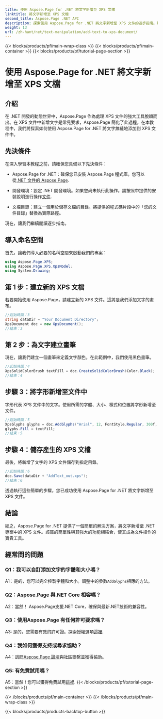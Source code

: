 ```yaml
---
title: 使用 Aspose.Page for .NET 將文字新增至 XPS 文檔
linktitle: 將文字新增至 XPS 文檔
second_title: Aspose.Page .NET API
description: 探索使用 Aspose.Page for .NET 將文字新增至 XPS 文件的逐步指南。輕鬆增強您的 .NET 專案。
weight: 13
url: /zh-hant/net/text-manipulation/add-text-to-xps-document/
---
```


{{< blocks/products/pf/main-wrap-class >}}
{{< blocks/products/pf/main-container >}}
{{< blocks/products/pf/tutorial-page-section >}}

# 使用 Aspose.Page for .NET 將文字新增至 XPS 文檔

## 介紹

在 .NET 開發的動態世界中，Aspose.Page 作為處理 XPS 文件的強大工具脫穎而出。在 XPS 文件中新增文字是常見要求，Aspose.Page 簡化了此過程。在本教程中，我們將探索如何使用 Aspose.Page for .NET 將文字無縫地添加到 XPS 文件中。

## 先決條件

在深入學習本教程之前，請確保您具備以下先決條件：

- Aspose.Page for .NET：確保您已安裝 Aspose.Page 程式庫。您可以從[.NET 文件的 Aspose.Page](https://reference.aspose.com/page/net/).

- 開發環境：設定 .NET 開發環境。如果您尚未執行此操作，請按照中提供的安裝說明進行操作[文件](https://reference.aspose.com/page/net/).

- 文檔目錄：建立一個用於儲存文檔的目錄。將提供的程式碼片段中的「您的文件目錄」替換為實際路徑。

現在，讓我們繼續閱讀逐步指南。

## 導入命名空間

首先，讓我們導入必要的名稱空間來啟動我們的專案：

```csharp
using Aspose.Page.XPS;
using Aspose.Page.XPS.XpsModel;
using System.Drawing;
```

## 第 1 步：建立新的 XPS 文檔

若要開始使用 Aspose.Page，請建立新的 XPS 文件。這將是我們添加文字的畫布。

```csharp
//起始時間：3
string dataDir = "Your Document Directory";
XpsDocument doc = new XpsDocument();
//結束：3
```

## 第 2 步：為文字建立畫筆

現在，讓我們建立一個畫筆來定義文字顏色。在此範例中，我們使用黑色畫筆。

```csharp
//起始時間：4
XpsSolidColorBrush textFill = doc.CreateSolidColorBrush(Color.Black);
//結束：4
```

## 步驟 3：將字形新增至文件中

字形代表 XPS 文件中的文字。使用所需的字體、大小、樣式和位置將字形新增至文件。

```csharp
//起始時間：5
XpsGlyphs glyphs = doc.AddGlyphs("Arial", 12, FontStyle.Regular, 300f, 450f, "Hello World!");
glyphs.Fill = textFill;
//結束：5
```

## 步驟 4：儲存產生的 XPS 文檔

最後，將新增了文字的 XPS 文件儲存到指定目錄。

```csharp
//起始時間：6
doc.Save(dataDir + "AddText_out.xps");
//結束：6
```

透過執行這些簡單的步驟，您已成功使用 Aspose.Page for .NET 將文字新增至 XPS 文件。

## 結論

總之，Aspose.Page for .NET 提供了一個簡單的解決方案，將文字新增至 .NET 專案中的 XPS 文件。該庫的簡單性與其強大的功能相結合，使其成為文件操作的寶貴工具。

## 經常問的問題

### Q1：我可以自訂添加文字的字體和大小嗎？

 A1：是的，您可以完全控製字體和大小。調整中的參數`AddGlyphs`相應的方法。

### Q2：Aspose.Page 與.NET Core 相容嗎？

A2：當然！ Aspose.Page支援.NET Core，確保與最新.NET技術的兼容性。

### Q3：使用Aspose.Page 有任何許可要求嗎？

 A3: 是的，您需要有效的許可證。探索授權選項[這裡](https://purchase.aspose.com/buy).

### Q4：我如何獲得支持或尋求協助？

 A4：訪問[Aspose.Page 論壇](https://forum.aspose.com/c/page/39)與社區聯繫並獲得協助。

### Q5: 有免費試用嗎？

 A5：當然！您可以獲得免費試用[這裡](https://releases.aspose.com/).
{{< /blocks/products/pf/tutorial-page-section >}}

{{< /blocks/products/pf/main-container >}}
{{< /blocks/products/pf/main-wrap-class >}}

{{< blocks/products/products-backtop-button >}}
